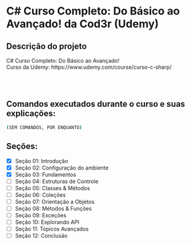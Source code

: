 # C# Curso Completo: Do Básico ao Avançado! da Cod3r (Udemy)

## Descrição do projeto
<p align="justify">
  C# Curso Completo: Do Básico ao Avançado! <br>
  Curso da Udemy: https://www.udemy.com/course/curso-c-sharp/
</p>

<br><br>
<h2>Comandos executados durante o curso e suas explicações:</h2>

```bash
(SEM COMANDOS, POR ENQUANTO)
```


## Seções:
- [x] Seção 01: Introdução <br>
- [x] Seção 02: Configuração do ambiente <br>
- [x] Seção 03: Fundamentos <br>
- [ ] Seção 04: Estruturas de Controle <br>
- [ ] Seção 05: Classes & Métodos<br>
- [ ] Seção 06: Coleções<br>
- [ ] Seção 07: Orientação a Objetos<br>
- [ ] Seção 08: Métodos & Funções<br>
- [ ] Seção 09: Exceções<br>
- [ ] Seção 10: Explorando API<br>
- [ ] Seção 11: Tópicos Avançados<br>
- [ ] Seção 12: Conclusão<br>